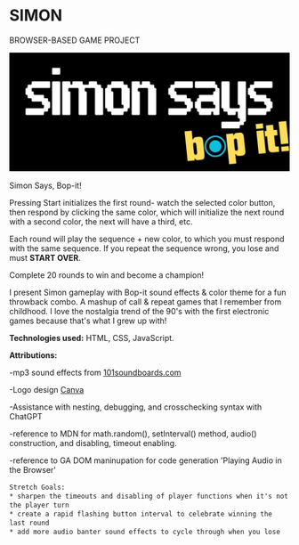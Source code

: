 # SIMON
BROWSER-BASED GAME PROJECT

![SimonSaysBopItBanner](/images/SIMONSAYSBANNER.jpg)

Simon Says, Bop-it!

Pressing Start initializes the first round- watch the selected color button, then respond by clicking the same color, which will initialize the next round with a second color, the next will have a third, etc. 

Each round will play the sequence + new color, to which you must respond with the same sequence. If you repeat the sequence wrong, you lose and must **START OVER**.

Complete 20 rounds to win and become a champion!

I present Simon gameplay with Bop-it sound effects & color theme for a fun throwback combo. A mashup of call & repeat games that I remember from childhood. I love the nostalgia trend of the 90's with the first electronic games because that's what I grew up with! 

**Technologies used:** HTML, CSS, JavaScript.

**Attributions:**

-mp3 sound effects from [101soundboards.com](http://101soundboards.com)

-Logo design [Canva](http://canva.com)

-Assistance with nesting, debugging, and crosschecking syntax with ChatGPT

-reference to MDN for math.random(), setInterval() method, audio() construction, and disabling, timeout enabling.

-reference to GA DOM maninupation for code generation 'Playing Audio in the Browser'

```
Stretch Goals:
* sharpen the timeouts and disabling of player functions when it's not the player turn
* create a rapid flashing button interval to celebrate winning the last round
* add more audio banter sound effects to cycle through when you lose
```